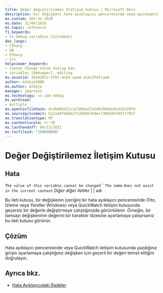 ```yaml
---
title: Değer değiştirilemez Iletişim kutusu | Microsoft Docs
description: bir değişkeni hata ayıklayıcı penceresinde veya quickwatch 'ta geçersiz bir değerle değiştirmeye çalışırsanız Visual Studio görünen değeri değiştir iletişim kutusunu inceleyin.
ms.custom: SEO-VS-2020
ms.date: 11/04/2016
ms.topic: reference
f1_keywords:
- vs.debug.variables.failededit
dev_langs:
- CSharp
- VB
- FSharp
- C++
helpviewer_keywords:
- Cannot Change Value dialog box
- variables [debugger], editing
ms.assetid: 19e930c2-5fbf-4c83-aae8-a1dc3f8fcae8
author: mikejo5000
ms.author: mikejo
manager: jmartens
ms.technology: vs-ide-debug
ms.workload:
- multiple
ms.openlocfilehash: dcdb605421c1e18b6a27e5d93999dc6e3d2320f8
ms.sourcegitcommit: b12a38744db371d2894769ecf305585f9577792f
ms.translationtype: MT
ms.contentlocale: tr-TR
ms.lasthandoff: 09/13/2021
ms.locfileid: "126630926"
---
```

# <a name="cannot-change-value-dialog-box"></a>Değer Değiştirilemez İletişim Kutusu
## <a name="error"></a>Hata
 `The value of this variable cannot be changed``The name`  `does not exist in the current context` *Diğer diğer iletiler* &#124; &#124; adı

 Bu ileti kutusu, bir değişkenin içeriğini bir hata ayıklayıcı penceresinde (Oto, Izleme veya Yereller Windows) veya QuickWatch iletişim kutusunda geçersiz bir değerle değiştirmeye çalıştığınızda görüntülenir. Örneğin, bir tamsayı değişkeninin değerini bir karakter dizesine ayarlamaya çalışırsanız bu ileti kutusu görünür.

## <a name="solution"></a>Çözüm
 Hata ayıklayıcı penceresinde veya QuickWatch iletişim kutusunda yazdığınız girişin ayarlamaya çalıştığınız değişken için geçerli bir değeri temsil ettiğini doğrulayın.

## <a name="see-also"></a>Ayrıca bkz.

- [Hata Ayıklayıcıdaki İfadeler](../debugger/expressions-in-the-debugger.md)